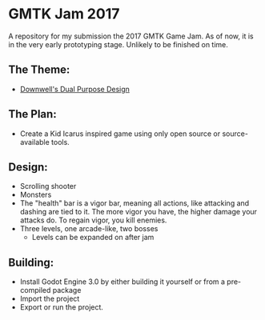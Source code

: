 # GMTK Jam 2017

A repository for my submission the 2017 GMTK Game Jam. As of now, it is in the very early prototyping stage. Unlikely to be finished on time.

## The Theme:
- [Downwell's Dual Purpose Design](https://www.youtube.com/watch?v=i5C1Uj7jJCg)

## The Plan:
- Create a Kid Icarus inspired game using only open source or source-available tools.

## Design:
- Scrolling shooter
- Monsters
- The "health" bar is a vigor bar, meaning all actions, like attacking and dashing are tied to it. The more vigor you have, the higher damage your attacks do. To regain vigor, you kill enemies.
- Three levels, one arcade-like, two bosses
	- Levels can be expanded on after jam

## Building:
- Install Godot Engine 3.0 by either building it yourself or from a pre-compiled package
- Import the project
- Export or run the project.

